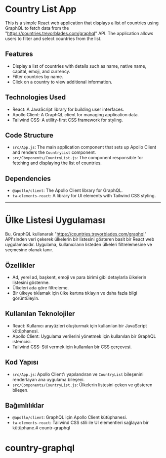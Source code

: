 # Country List App

This is a simple React web application that displays a list of countries using GraphQL to fetch data from the "https://countries.trevorblades.com/graphql" API. The application allows users to filter and select countries from the list.

## Features

- Display a list of countries with details such as name, native name, capital, emoji, and currency.
- Filter countries by name.
- Click on a country to view additional information.

## Technologies Used

- React: A JavaScript library for building user interfaces.
- Apollo Client: A GraphQL client for managing application data.
- Tailwind CSS: A utility-first CSS framework for styling.

## Code Structure

- `src/App.js`: The main application component that sets up Apollo Client and renders the `CountryList` component.
- `src/Cbmponents/CountryList.js`: The component responsible for fetching and displaying the list of countries.

## Dependencies

- `@apollo/client`: The Apollo Client library for GraphQL.
- `tw-elements-react`: A library for UI elements with Tailwind CSS styling.

---

# Ülke Listesi Uygulaması

Bu, GraphQL kullanarak "https://countries.trevorblades.com/graphql" API'sinden veri çekerek ülkelerin bir listesini gösteren basit bir React web uygulamasıdır. Uygulama, kullanıcıların listeden ülkeleri filtrelemesine ve seçmesine olanak tanır.

## Özellikler

- Ad, yerel ad, başkent, emoji ve para birimi gibi detaylarla ülkelerin listesini gösterme.
- Ülkeleri ada göre filtreleme.
- Bir ülkeye tıklamak için ülke kartına tıklayın ve daha fazla bilgi görüntüleyin.

## Kullanılan Teknolojiler

- React: Kullanıcı arayüzleri oluşturmak için kullanılan bir JavaScript kütüphanesi.
- Apollo Client: Uygulama verilerini yönetmek için kullanılan bir GraphQL istemcisi.
- Tailwind CSS: Stil vermek için kullanılan bir CSS çerçevesi.

## Kod Yapısı

- `src/App.js`: Apollo Client'ı yapılandıran ve `CountryList` bileşenini renderlayan ana uygulama bileşeni.
- `src/Components/CountryList.js`: Ülkelerin listesini çeken ve gösteren bileşen.

## Bağımlılıklar

- `@apollo/client`: GraphQL için Apollo Client kütüphanesi.
- `tw-elements-react`: Tailwind CSS stili ile UI elementleri sağlayan bir kütüphane.# countr-graphql
# country-graphql

